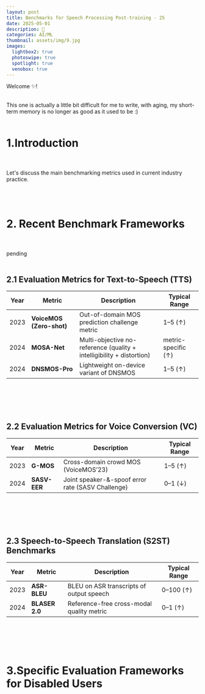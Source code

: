 ```yaml
---
layout: post
title: Benchmarks for Speech Processing Post-training - 25
date: 2025-05-01
description: 🥥
categories: AI/ML
thumbnail: assets/img/9.jpg
images:
  lightbox2: true
  photoswipe: true
  spotlight: true
  venobox: true
---
```


Welcome ✨!  <br><br>

This one is actually a little bit difficult for me to write, with aging, my short-term memory is no longer as good as it used to be :)<br><br>


# 1.Introduction<br><br>

Let's discuss the main benchmarking metrics used in current industry practice.<br><br><br><br>



# 2. Recent Benchmark Frameworks<br><br>

pending<br><br>

## 2.1 Evaluation Metrics for Text-to-Speech (TTS)



| Year | Metric | Description | Typical Range |
|------|--------|-------------|---------------|
| 2023 | **VoiceMOS (Zero-shot)** | Out-of-domain MOS prediction challenge metric | 1–5 (↑) |
| 2024 | **MOSA-Net** | Multi-objective no-reference (quality + intelligibility + distortion) | metric-specific (↑) |
| 2024 | **DNSMOS-Pro** | Lightweight on-device variant of DNSMOS | 1–5 (↑) |


<br><br><br><br>

## 2.2 Evaluation Metrics for Voice Conversion (VC)

| Year | Metric | Description | Typical Range |
|------|--------|-------------|---------------|
| 2023 | **G-MOS** | Cross-domain crowd MOS (VoiceMOS’23) | 1–5 (↑) |
| 2024 | **SASV-EER** | Joint speaker-&-spoof error rate (SASV Challenge) | 0–1 (↓) |

<br><br><br><br>

## 2.3 Speech-to-Speech Translation (S2ST) Benchmarks

| Year | Metric | Description | Typical Range |
|------|--------|-------------|---------------|
| 2023 | **ASR-BLEU** | BLEU on ASR transcripts of output speech | 0–100 (↑) |
| 2024 | **BLASER 2.0** | Reference-free cross-modal quality metric | 0–1 (↑) |



<br><br><br><br>


# 3.Specific Evaluation Frameworks for Disabled Users<br><br><br><br>















